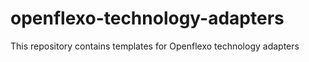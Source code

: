 openflexo-technology-adapters
=============================

This repository contains templates for Openflexo technology adapters
